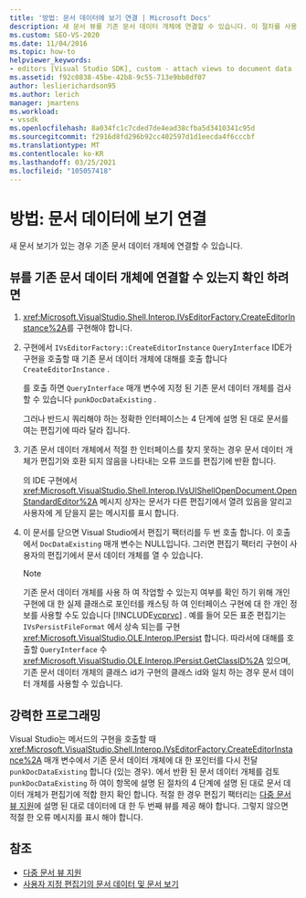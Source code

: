```yaml
---
title: '방법: 문서 데이터에 보기 연결 | Microsoft Docs'
description: 새 문서 뷰를 기존 문서 데이터 개체에 연결할 수 있습니다. 이 절차를 사용 하 여 뷰를 연결할 수 있는지 여부를 확인할 수 있습니다.
ms.custom: SEO-VS-2020
ms.date: 11/04/2016
ms.topic: how-to
helpviewer_keywords:
- editors [Visual Studio SDK], custom - attach views to document data
ms.assetid: f92c0838-45be-42b8-9c55-713e9bb8df07
author: leslierichardson95
ms.author: lerich
manager: jmartens
ms.workload:
- vssdk
ms.openlocfilehash: 8a034fc1c7cded7de4ead38cfba5d3410341c95d
ms.sourcegitcommit: f2916d8fd296b92cc402597d1d1eecda4f6cccbf
ms.translationtype: MT
ms.contentlocale: ko-KR
ms.lasthandoff: 03/25/2021
ms.locfileid: "105057418"
---
```

# <a name="how-to-attach-views-to-document-data"></a>방법: 문서 데이터에 보기 연결
새 문서 보기가 있는 경우 기존 문서 데이터 개체에 연결할 수 있습니다.

## <a name="to-determine-if-you-can-attach-a-view-to-an-existing-document-data-object"></a>뷰를 기존 문서 데이터 개체에 연결할 수 있는지 확인 하려면

1. <xref:Microsoft.VisualStudio.Shell.Interop.IVsEditorFactory.CreateEditorInstance%2A>를 구현해야 합니다.

2. 구현에서 `IVsEditorFactory::CreateEditorInstance` `QueryInterface` IDE가 구현을 호출할 때 기존 문서 데이터 개체에 대해를 호출 합니다 `CreateEditorInstance` .

    를 호출 하면 `QueryInterface` 매개 변수에 지정 된 기존 문서 데이터 개체를 검사할 수 있습니다 `punkDocDataExisting` .

    그러나 반드시 쿼리해야 하는 정확한 인터페이스는 4 단계에 설명 된 대로 문서를 여는 편집기에 따라 달라 집니다.

3. 기존 문서 데이터 개체에서 적절 한 인터페이스를 찾지 못하는 경우 문서 데이터 개체가 편집기와 호환 되지 않음을 나타내는 오류 코드를 편집기에 반환 합니다.

    의 IDE 구현에서 <xref:Microsoft.VisualStudio.Shell.Interop.IVsUIShellOpenDocument.OpenStandardEditor%2A> 메시지 상자는 문서가 다른 편집기에서 열려 있음을 알리고 사용자에 게 닫을지 묻는 메시지를 표시 합니다.

4. 이 문서를 닫으면 Visual Studio에서 편집기 팩터리를 두 번 호출 합니다. 이 호출에서 `DocDataExisting` 매개 변수는 NULL입니다. 그러면 편집기 팩터리 구현이 사용자의 편집기에서 문서 데이터 개체를 열 수 있습니다.

   > [!NOTE]
   > 기존 문서 데이터 개체를 사용 하 여 작업할 수 있는지 여부를 확인 하기 위해 개인 구현에 대 한 실제 클래스로 포인터를 캐스팅 하 여 인터페이스 구현에 대 한 개인 정보를 사용할 수도 있습니다 [!INCLUDE[vcprvc](../code-quality/includes/vcprvc_md.md)] . 예를 들어 모든 표준 편집기는 `IVsPersistFileFormat` 에서 상속 되는를 구현 <xref:Microsoft.VisualStudio.OLE.Interop.IPersist> 합니다. 따라서에 대해를 호출할 `QueryInterface` 수 <xref:Microsoft.VisualStudio.OLE.Interop.IPersist.GetClassID%2A> 있으며, 기존 문서 데이터 개체의 클래스 id가 구현의 클래스 id와 일치 하는 경우 문서 데이터 개체를 사용할 수 있습니다.

## <a name="robust-programming"></a>강력한 프로그래밍
 Visual Studio는 메서드의 구현을 호출할 때 <xref:Microsoft.VisualStudio.Shell.Interop.IVsEditorFactory.CreateEditorInstance%2A> 매개 변수에서 기존 문서 데이터 개체에 대 한 포인터를 다시 전달 `punkDocDataExisting` 합니다 (있는 경우). 에서 반환 된 문서 데이터 개체를 검토 `punkDocDataExisting` 하 여이 항목에 설명 된 절차의 4 단계에 설명 된 대로 문서 데이터 개체가 편집기에 적합 한지 확인 합니다. 적절 한 경우 편집기 팩터리는 [다중 문서 뷰 지원](../extensibility/supporting-multiple-document-views.md)에 설명 된 대로 데이터에 대 한 두 번째 뷰를 제공 해야 합니다. 그렇지 않으면 적절 한 오류 메시지를 표시 해야 합니다.

## <a name="see-also"></a>참조
- [다중 문서 뷰 지원](../extensibility/supporting-multiple-document-views.md)
- [사용자 지정 편집기의 문서 데이터 및 문서 보기](../extensibility/document-data-and-document-view-in-custom-editors.md)
